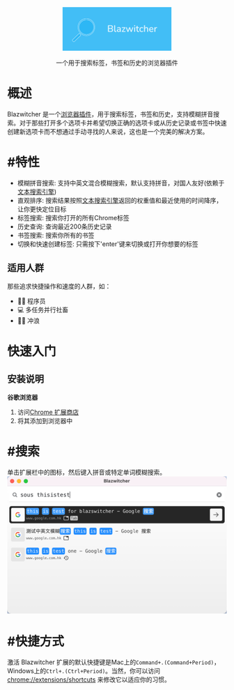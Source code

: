 <div align="center">
    <a href="#" target="_blank">
    <img src="./1400_560.png" alt="logo" height="100">
    </a>
    <p>一个用于搜索标签，书签和历史的浏览器插件</p>
</div>

# 概述
Blazwitcher 是一个[浏览器插件](https://chrome.google.com/webstore/detail/fjgablnemienkegdnbihhemebmmonihg)，用于搜索标签，书签和历史，支持模糊拼音搜索。对于那些打开多个选项卡并希望切换正确的选项卡或从历史记录或书签中快速创建新选项卡而不想通过手动寻找的人来说，这也是一个完美的解决方案。

# #特性
- 模糊拼音搜索: 支持中英文混合模糊搜索，默认支持拼音，对国人友好(依赖于[文本搜索引擎](https://github.com/cjinhuo/text-search-engine))
- 直观排序: 搜索结果按照[文本搜索引擎](https://github.com/cjinhuo/text-search-engine)返回的权重值和最近使用的时间降序，让你更快定位目标
- 标签搜索: 搜索你打开的所有Chrome标签
- 历史查询: 查询最近200条历史记录
- 书签搜索: 搜索你所有的书签
- 切换和快速创建标签:  只需按下'enter'键来切换或打开你想要的标签

## 适用人群
那些追求快捷操作和速度的人群，如：
- 🧑‍💻 程序员 
- 💻 多任务并行社畜
- 🏄🏻 冲浪 


# 快速入门
## 安装说明
**谷歌浏览器**
1.  访问[Chrome 扩展商店](https://chrome.google.com/webstore/detail/ᾋfjgablnemienkegdnbihhemebmmonihg)
2.  将其添加到浏览器中

# #搜索
单击扩展栏中的图标，然后键入拼音或特定单词模糊搜索。
![landing](landing.png)

# #快捷方式
激活 Blazwitcher 扩展的默认快捷键是Mac上的`Command+.(Command+Period)`，Windows上的`Ctrl+.(Ctrl+Period)`。当然，你可以访问 [chrome://extensions/shortcuts](chrome://extensions/shortcuts) 来修改它以适应你的习惯。